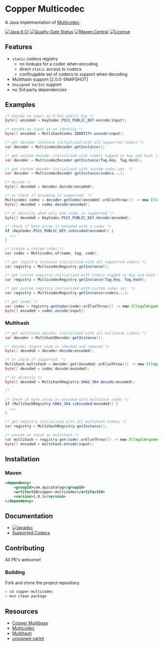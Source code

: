 # Copper Multicodec
A Java implementation of [Multicodec](https://github.com/multiformats/multicodec).

[![Java 8 CI](https://github.com/filip26/copper-multicodec/actions/workflows/java8-build.yml/badge.svg)](https://github.com/filip26/copper-multicodec/actions/workflows/java8-build.yml)
[![Quality Gate Status](https://sonarcloud.io/api/project_badges/measure?project=filip26_copper-multicodec&metric=alert_status)](https://sonarcloud.io/summary/new_code?id=filip26_copper-multicodec)
[![Maven Central](https://img.shields.io/maven-central/v/com.apicatalog/copper-multicodec.svg?label=Maven%20Central)](https://search.maven.org/search?q=g:com.apicatalog%20AND%20a:copper-multicodec)
[![License](https://img.shields.io/badge/License-Apache%202.0-blue.svg)](https://opensource.org/licenses/Apache-2.0)

## Features
 * `static` codecs registry
   * no lookups for a codec when encoding
   * direct `static` access to codecs
   * confirugable set of codecs to support when decoding
 * Multihash support [2.0.0-SNAPSHOT]
 * `Unsigned VarInt` support
 * no 3rd party dependencies

## Examples

```java
/* encode an input as P-521 public key */
byte[] encoded = KeyCodec.P521_PUBLIC_KEY.encode(input);

/* encode an input as an identity */
byte[] encoded = MultihashCodec.IDENTITY.encode(input);

/* get decoder instance initialized with all supported codecs */
var decoder = MulticodecDecoder.getInstance();

/* get custom decoder initialized with codecs tagged as key and hash */
var decoder = MulticodecDecoder.getInstance(Tag.Key, Tag.Hash);

/* get custom decoder initialized with custom codec set  */
var decoder = MulticodecDecoder.getInstance(codecs...);

/* decode */
byte[] decoded = decoder.decode(encoded);

/* or check if encoding is supported  */
Multicodec codec = decoder.getCodec(encoded).orElseThrow(() -> new IllegalArgumentException("Unsupported codec."));
byte[] decoded = codec.decode(encoded);

/* or directly when only one codec is supported */
byte[] decoded = KeyCodec.P521_PUBLIC_KEY.decode(encoded);

/* check if byte array is encoded with a codec */
if (KeyCodec.P521_PUBLIC_KEY.isEncoded(encoded)) {
  ...
}

/* create a custom codec */
var codec = Multicodec.of(name, tag, code);

/* get registry instance initialized with all supported codecs */
var registry = MulticodecRegistry.getInstance();

/* get custom registry initialized with codecs tagged as key and hash */
var registry = MulticodecRegistry.getInstance(Tag.Key, Tag.Hash);

/* get custom registry initialized with custom codec set  */
var registry = MulticodecRegistry.getInstance(codecs...);

/* get codec */
var codec = registry.getCodec(code).orElseThrow(() -> new IllegalArgumentException("Unsupported codec."));
byte[] encoded = codec.encode(input);

```

### Multihash

```java
/* get multihash decoder initialized with all multihash codecs */
var decoder = MultihashDecoder.getInstance();

/* decode; digest size is checked and removed */
byte[] decoded = decoder.decode(encoded);

/* or check if supported  */
Multihash multihash = decoder.get(encoded).orElseThrow(() -> new IllegalArgumentException("Unsupported multihash."));
byte[] decoded = codec.decode(encoded);

/* or directly */
byte[] decoded = MultihashRegistry.SHA2_384.decode(encoded);

/* 

/* check if byte array is encoded with multihash codec */
if (MultihashRegistry.SHA2_384.isEncoded(encoded)) {
  ...
}

/* get registry initialized with all multihash codecs */
var registry = MultihashRegistry.getInstance();

/* encode an input as multihash */
var multihash = registry.get(code).orElseThrow(() -> new IllegalArgumentException("Unsupported multihash."));
byte[] encoded = multihash.encode(input);

```


## Installation

### Maven

```xml
<dependency>
    <groupId>com.apicatalog</groupId>
    <artifactId>copper-multicodec</artifactId>
    <version>1.0.1</version>
</dependency>
```

## Documentation

* [![javadoc](https://javadoc.io/badge2/com.apicatalog/copper-multicodec/javadoc.svg)](https://javadoc.io/doc/com.apicatalog/copper-multicodec)
* [Supported Codecs](https://github.com/filip26/copper-multicodec/tree/main/src/main/java/com/apicatalog/multicodec/codec)

## Contributing

All PR's welcome!


### Building

Fork and clone the project repository.

```bash
> cd copper-multicodec
> mvn clean package
```


## Resources
- [Copper Multibase](https://github.com/filip26/copper-multibase)
- [Multicodec](https://github.com/multiformats/multicodec)
- [Multihash](https://github.com/multiformats/multihash)
- [unsigned-varint](https://github.com/multiformats/unsigned-varint)

